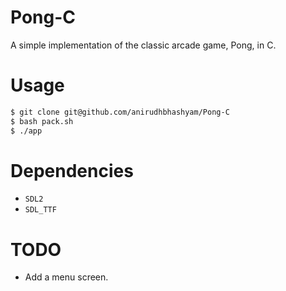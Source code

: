 # Pong-C
A simple implementation of the classic arcade game, Pong, in C.

# Usage
```bash
$ git clone git@github.com/anirudhbhashyam/Pong-C
$ bash pack.sh 
$ ./app
```

# Dependencies
- `SDL2`
- `SDL_TTF`

# TODO
- Add a menu screen.

